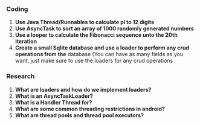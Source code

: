 ### Coding ###
1. <b>Use Java Thread/Runnables to calculate pi to 12 digits</b>
2. <b>Use AsyncTask to sort an array of 1000 randomly generated numbers</b>
3. <b>Use a looper to calculate the Fibonacci sequence unto the 20th iteration</b>
4. <b>Create a small Sqlite database and use a loader to perform any crud operations from the</b> database (You can have as many fields as you want, just make sure to use the loaders for any crud operations</b>

### Research ###
1. <b>What are loaders and how do we implement loaders?</b>
2. <b>What is an AsyncTaskLoader?</b>
3. <b>What is a Handler Thread for?</b>
4. <b>What are some common threading restrictions in android?</b>
5. <b>What are thread pools and thread pool executors?</b>


